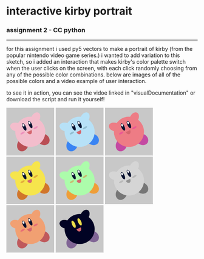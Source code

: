 # interactive kirby portrait
### assignment 2 - CC python
---
for this assignment i used py5 vectors to make a portrait of kirby (from the popular nintendo video game series.)
i wanted to add variation to this sketch, so i added an interaction that makes kirby's color palette switch when the user clicks on the screen, with each click randomly choosing from any of the possible color combinations.
below are images of all of the possible colors and a video example of user interaction. 

to see it in action, you can see the vidoe linked in "visualDocumentation" or download the script and run it yourself!

<img src="visualDocumentation/regularKirby.png" alt="regular kirby" width="25%" height="auto">
<img src="visualDocumentation/blueKirby.png" alt="blue kirby" width="25%" height="auto">
<img src="visualDocumentation/redKirby.png" alt="red kirby" width="25%" height="auto">
<img src="visualDocumentation/yellowKirby.png" alt="yellow kirby" width="25%" height="auto">
<img src="visualDocumentation/greenKirby.png" alt="green kirby" width="25%" height="auto">
<img src="visualDocumentation/grayKirby.png" alt="gray kirby" width="25%" height="auto">
<img src="visualDocumentation/orangeKirby.png" alt="orange kirby" width="25%" height="auto">
<img src="visualDocumentation/blackKirby.png" alt="black kirby" width="25%" height="auto">
